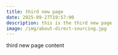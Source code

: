 ```yaml
---
title: third new page
date: 2025-09-27T19:57:00
description: this is the third new page
image: /img/about-direct-sourcing.jpg
---
```

third new page content
